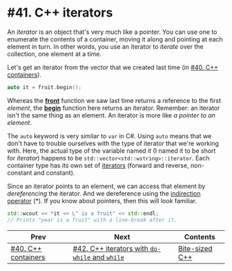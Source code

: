 # #41. C++ iterators

An *iterator* is an object that's very much like a pointer. You can use one to enumerate the contents of a container, moving it along and pointing at each element in turn. In other words, you use an iterator to *iterate* over the collection, one element at a time.

Let's get an iterator from the vector that we created last time (in [#40. C++ containers](040.md)).

```cpp
auto it = fruit.begin();
```

Whereas the [**front**](https://docs.microsoft.com/cpp/standard-library/vector-class#front) function we saw last time returns a reference to the first *element*, the [**begin**](https://docs.microsoft.com/cpp/standard-library/vector-class#begin) function here returns an iterator. Remember: an iterator isn't the same thing as an element. An iterator is more like *a pointer to an element*.

The `auto` keyword is very similar to `var` in C#. Using `auto` means that we don't have to trouble ourselves with the type of iterator that we're working with. Here, the actual type of the variable named *it* (I named it to be short for *iterator*) happens to be `std::vector<std::wstring>::iterator`. Each container type has its own set of [iterators](https://docs.microsoft.com/cpp/standard-library/vector-class#typedefs) (forward and reverse, non-constant and constant).

Since an iterator points to an element, we can access that element by *dereferencing* the iterator. And we dereference using the [indirection operator](https://docs.microsoft.com/cpp/cpp/indirection-operator-star) (*). If you know about pointers, then this will look familiar.

```cpp
std::wcout << *it << L" is a fruit" << std::endl;
// Prints "pear is a fruit" with a line-break after it.
```

|Prev|Next|Contents|
|-|-|-|
|[#40. C++ containers](040.md)|[#42. C++ iterators with `do-while` and `while`](042.md)|[Bite-sized C++](../README.md)|
